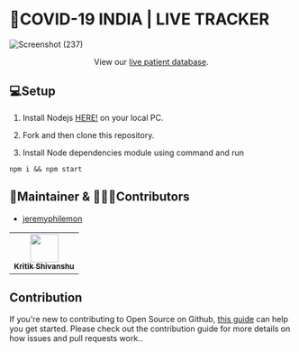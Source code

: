 # 🦠COVID-19 INDIA | LIVE TRACKER

![Screenshot (237)](https://user-images.githubusercontent.com/40329238/78465480-f400d280-7713-11ea-8acf-4a3847997fa9.png)

<p align="center">
  View our <a href="https://bit.ly/patientdb">live patient database</a>.
 </p>

## 💻Setup
1. Install Nodejs <a href="https://nodejs.org/">HERE!</a> on your local PC.

2. Fork and then clone this repository.

3. Install Node dependencies module using command and run 

```
npm i && npm start
```

## 🧑Maintainer & 👨‍👦‍👦Contributors

- [jeremyphilemon](https://github.com/jeremyphilemon)

<table>
  <tr>
    <td align="center"><a href="https://kritik123.github.io/Portfolio-3"><img src="https://avatars1.githubusercontent.com/u/40329238?s=460&u=ad7176c3f3f702287bda5dba9460388c8a6a6887&v=4" width="50px;" alt=""/><br /><sub><b>Kritik Shivanshu</b></sub></a><br /></td></table>

## Contribution

If you're new to contributing to Open Source on Github, [this guide](https://guides.github.com/activities/contributing-to-open-source/) can help you get started. Please check out the contribution guide for more details on how issues and pull requests work..

